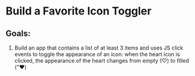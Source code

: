 # Build a Favorite Icon Toggler

## Goals:
1. Build an app that contains a list of at least 3 items and uses JS click events to toggle the appearance of an icon: when the heart icon is clicked, the appearance of the heart changes from empty (&#9825;) to filled ("&#10084;)